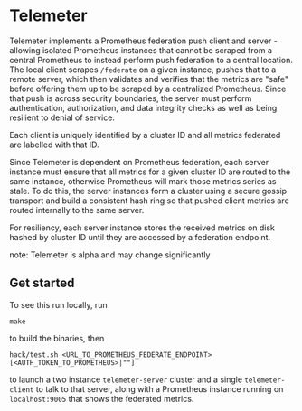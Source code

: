 Telemeter
=========

Telemeter implements a Prometheus federation push client and server -
allowing isolated Prometheus instances that cannot be scraped from a
central Prometheus to instead perform push federation to a central
location. The local client scrapes `/federate` on a given instance,
pushes that to a remote server, which then validates and verifies that
the metrics are "safe" before offering them up to be scraped by a
centralized Prometheus. Since that push is across security boundaries,
the server must perform authentication, authorization, and data
integrity checks as well as being resilient to denial of service.

Each client is uniquely identified by a cluster ID and all metrics
federated are labelled with that ID.

Since Telemeter is dependent on Prometheus federation, each server
instance must ensure that all metrics for a given cluster ID are routed
to the same instance, otherwise Prometheus will mark those metrics
series as stale. To do this, the server instances form a cluster using
a secure gossip transport and build a consistent hash ring so that
pushed client metrics are routed internally to the same server.

For resiliency, each server instance stores the received metrics on disk
hashed by cluster ID until they are accessed by a federation endpoint.

note: Telemeter is alpha and may change significantly

Get started
-----------

To see this run locally, run

```
make
```

to build the binaries, then

```
hack/test.sh <URL_TO_PROMETHEUS_FEDERATE_ENDPOINT>
[<AUTH_TOKEN_TO_PROMETHEUS>|""]
```

to launch a two instance `telemeter-server` cluster and a single
`telemeter-client` to talk to that server, along with a Prometheus
instance running on `localhost:9005` that shows the federated metrics.
